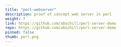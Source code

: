 ```yaml
---
title: "perl-webserver"
description: proof of concept web server in perl
weight: 7
link: https://github.com/abschill/perl-server-demo
repo: https://github.com/abschill/perl-server-demo
pinned: false
thumb: perl.png
---
```





